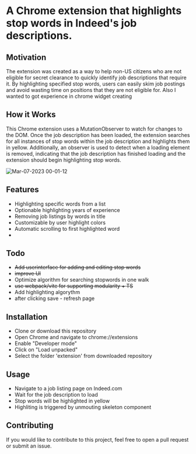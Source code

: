 # A Chrome extension that highlights stop words in Indeed's job descriptions.

## Motivation
The extension was created as a way to help non-US citizens who are not eligible for secret clearance to quickly identify job descriptions that require it. By highlighting specified stop words, users can easily skim job postings and avoid wasting time on positions that they are not eligible for.
Also I wanted to got experience in chrome widget creating 

## How it Works
This Chrome extension uses a MutationObserver to watch for changes to the DOM. Once the job description has been loaded, the extension searches for all instances of stop words within the job description and highlights them in yellow. Additionally, an observer is used to detect when a loading element is removed, indicating that the job description has finished loading and the extension should begin highlighting stop words.

![Mar-07-2023 00-01-12](https://user-images.githubusercontent.com/24919819/223325200-14820074-4687-4716-b895-2fc4031a8107.gif)

## Features
- Highlighting specific words from a list
- Optionable highlighting years of experience
- Removing job listings by words in title
- Customizable by user highlight colors 
- Automatic scrolling to first highlighted word
- 

## Todo
- ~~Add userinterface for adding and editing stop words~~
- ~~improve UI~~
- Optimize algorithm for searching stopwords in one walk
- ~~use webpack/vite for supporting modularity + TS~~
- Add highlighting algorythm
- after clicking save - refresh page

## Installation
- Clone or download this repository
- Open Chrome and navigate to chrome://extensions
- Enable "Developer mode"
- Click on "Load unpacked"
- Select the folder 'extension' from downloaded repository

## Usage
- Navigate to a job listing page on Indeed.com
- Wait for the job description to load
- Stop words will be highlighted in yellow
- Highliting is triggered by unmouting skeleton component


## Contributing
If you would like to contribute to this project, feel free to open a pull request or submit an issue.
